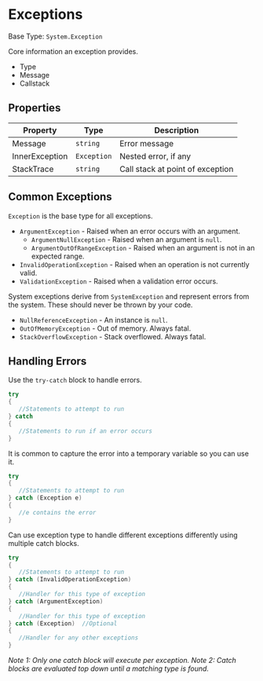 # Exceptions

Base Type: `System.Exception`

Core information an exception provides.

- Type
- Message
- Callstack

## Properties

| Property | Type | Description |
| - | - | - |
| Message | `string` | Error message |
| InnerException | `Exception` | Nested error, if any |
| StackTrace | `string` | Call stack at point of exception |

## Common Exceptions

`Exception` is the base type for all exceptions.

- `ArgumentException` - Raised when an error occurs with an argument.
  - `ArgumentNullException` - Raised when an argument is `null`.
  - `ArgumentOutOfRangeException` - Raised when an argument is not in an expected range.
- `InvalidOperationException` - Raised when an operation is not currently valid.
- `ValidationException` - Raised when a validation error occurs.

System exceptions derive from `SystemException` and represent errors from the system. These should never be thrown by your code.

- `NullReferenceException` - An instance is `null`.
- `OutOfMemoryException` - Out of memory. Always fatal.
- `StackOverflowException` - Stack overflowed. Always fatal. 

## Handling Errors

Use the `try-catch` block to handle errors.

```csharp
try 
{
   //Statements to attempt to run
} catch
{
   //Statements to run if an error occurs
}
```

It is common to capture the error into a temporary variable so you can use it.

```csharp
try 
{
   //Statements to attempt to run
} catch (Exception e)
{
   //e contains the error
}
```

Can use exception type to handle different exceptions differently using multiple catch blocks. 

```csharp
try 
{
   //Statements to attempt to run
} catch (InvalidOperationException)
{
   //Handler for this type of exception
} catch (ArgumentException)
{
   //Handler for this type of exception
} catch (Exception)  //Optional
{
   //Handler for any other exceptions
}
```

*Note 1: Only one catch block will execute per exception.*
*Note 2: Catch blocks are evaluated top down until a matching type is found.*